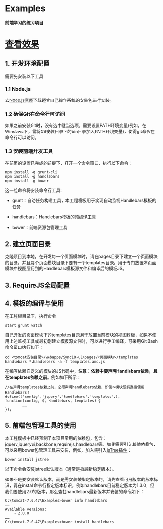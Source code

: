# Examples
#### 前端学习的练习项目
[查看效果](http://huhongyan.github.io/Examples/)
======================

## 1. 开发环境配置

需要先安装以下工具

### 1.1 Node.js

去[Node.js官网](http://nodejs.org)下载适合自己操作系统的安装包进行安装。

### 1.2 确保Git在命令行可访问

如果之前安装Git时，没有选中适当选项，需要设置PATH环境变量(例如，在Windows下，需将Git安装目录下的bin目录加入PATH环境变量)，使得git命令在命令行可以访问。

### 1.3 安装前端开发工具

在前面的设置已完成的前提下，打开一个命令窗口，执行以下命令：

	npm install -g grunt-cli
	npm install -g handlebars
	npm install -g bower
	
这一组命令将安装命令行工具:

- grunt：自动任务构建工具，本工程模板用于实现自动监视Handlebars模板的任务

- handlebars：Handlebars模板的预编译工具

- bower：前端资源包管理工具

## 2. 建立页面目录

克隆项目到本地，在开发每一个页面模块时，请在pages目录下建立一个页面模块的目录，并且每个页面模块目录下要有一个templates目录，用于专门放置本页面模块中视图层用到的Handlebars模板源文件和编译后的模板JS。

## 3. RequireJS全局配置

## 4. 模板的编译与使用

在工程根目录下，执行命令

	start grunt watch
	
自己开发的页面模块下的templates目录用于放置当前模块的视图模板，如果不使用上述监视工具或最初刚建立模板源文件时，可以进行手工编译，可采用Git Bash命令窗口执行如下：

	cd <tomcat安装目录>/webapps/Sync10-ui/pages/<页面模块>/templates
	handlebars *.handlebars -a -f templates.amd.js
	
在编写依赖自定义的模块的JS代码中，**注意：依赖中要声明Handlebars依赖，且在templates依赖之前**。例如如下所示：

	//在声明templates依赖之前，必须声明handlebars依赖，即使本模块没有直接使用Handlebars！
	define(['config','jquery','handlebars','templates',],
	function(config, $, Handlebars, templates) {
			……
	});



## 5. 前端包管理工具的使用


本工程模板中已经预制了本项目常用的依赖包，包含：jquery,jqueryui,backbone,requirejs,handlebars等。如果需要引入其他依赖包，可以采用bower包管理工具来安装，例如，加入需引入[jsTree插件](http://www.jstree.com)：

	bower install jstree

以下命令会安装jstree默认版本（通常是指最新稳定版本）。

如果不是要安装默认版本，而是需安装某指定版本的，请先查看可用版本的版本标识，再在install命令行指定版本标识，例如handlebars目前稳定版本为1.3.0，但我们要使用2.0的版本，那么查找handlebars最新版本并安装的命令如下：

	C:\tomcat-7.0.47\Examples>bower info handlebars
	……
	Available versions:
		- 2.0.0
  	……
  	C:\tomcat-7.0.47\Examples>bower install handlebars
  	

	
